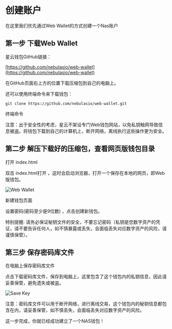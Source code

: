 # 创建账户

在这里我们优先通过Web Wallet的方式创建一个Nas账户

## 第一步 下载Web Wallet

星云钱包GitHub链接：

[https://github.com/nebulasio/web-wallet](https://github.com/nebulasio/web-wallet)

在GitHub页面右上方的位置下载压缩包到自己的电脑上。

还可以使用终端命令来下载钱包：

```text
git clone https://github.com/nebulasio/web-wallet.git
```

终端命令

注意：出于安全性的考虑，星云不架设专门Web钱包网站，以免私钥触网导致信息被盗。将钱包下载到自己的计算机上，断开网络，离线执行这些操作更为安全。

## 第二步 解压下载好的压缩包，查看网页版钱包目录

打开 index.html

双击 index.html打开 ，这时会启动浏览器，打开一个保存在本地的网页，即Web版钱包。

![Web Wallet](https://github.com/dreamflyfengzi/nebulasdapp/tree/175c8feafcd8552d0fa6b0d97f834ec8c10902b3/tutorials/resources/account-web-wallet.png)

新建钱包页面

设置密码\(密码至少是9位数\) ，点击创建新钱包。

特别提醒: 请务必保证秘钥文件的安全，不要忘记密码（私钥是您数字资产的凭证，请不要告诉任何人，如不慎暴露或丢失，会面临丢失对应数字资产的风险，请谨慎保管）。

## 第三步 保存密码库文件

在电脑上保存密码库文件

点击下载密码库文件，保存到电脑上，这里包含了这个钱包内的私钥信息，因此请妥善保管，避免遗失或被盗。

![Save Key](https://github.com/dreamflyfengzi/nebulasdapp/tree/175c8feafcd8552d0fa6b0d97f834ec8c10902b3/tutorials/resources/account-save-key.png)

注意：密码库文件可以用于断开网络，进行离线交易，这个钱包内的秘钥信息都包含在内，请妥善保管，如不慎丢失，会面临丢失对应数字资产的风险。

这一步完成，你就已经成功建立了一个NAS钱包！

